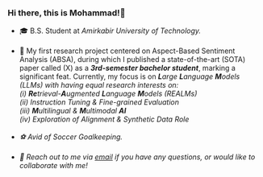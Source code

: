### Hi there, this is Mohammad!👋

- 🎓 B.S. Student at <i>Amirkabir University of Technology.</i><br><br>
- 🔭 My first research project centered on Aspect-Based Sentiment Analysis (ABSA), during which I published a state-of-the-art (SOTA) paper called (X) as a <b><i>3rd-semester bachelor student</i></b>, marking a significant feat. Currently, my focus is on <i><b>L</b>arge <b>L</b>anguage <b>M</b>odels<i> (LLMs) with having equal research interests on:<br>
    (i) <i><b>Re</b>trieval-<b>A</b>ugmented <b>L</b>anguage <b>M</b>odels</i> (REALMs)<br>(ii) <i>Instruction Tuning & Fine-grained Evaluation</i><br>(iii) <i><b>M</b>ultilingual & <b>M</b>ultimodal <b>AI</b></i><br>(iv) <i>Exploration of Alignment & Synthetic Data Role</i><br><br>
- ⚽ Avid of <i>Soccer Goalkeeping</i>.<br><br>
- 💬 Reach out to me via <a href="mailto:mghiasvandm1@gmail.com"><i> email</i></a> if you have any questions, or would like to collaborate with me!
